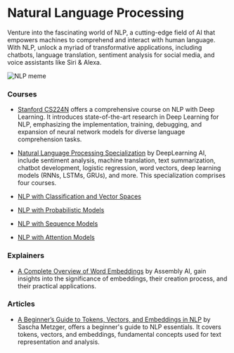 # Natural Language Processing 

Venture into the fascinating world of NLP, a cutting-edge field of AI that empowers machines to comprehend and interact with human language. With NLP, unlock a myriad of transformative applications, including chatbots, language translation, sentiment analysis for social media, and voice assistants like Siri & Alexa.

<img src="/assets/images/memes/nlpMeme.png" alt= "NLP meme" />

### Courses

- [Stanford CS224N](https://www.youtube.com/playlist?list=PLoROMvodv4rOSH4v6133s9LFPRHjEmbmJ) offers a comprehensive course on NLP with Deep Learning. It introduces state-of-the-art research in Deep Learning for NLP, emphasizing the implementation, training, debugging, and expansion of neural network models for diverse language comprehension tasks.

- [Natural Language Processing Specialization](https://www.deeplearning.ai/courses/natural-language-processing-specialization/) by DeepLearning AI, include sentiment analysis, machine translation, text summarization, chatbot development, logistic regression, word vectors, deep learning models (RNNs, LSTMs, GRUs), and more. This specialization comprises four courses.

- [NLP with Classification and Vector Spaces](https://www.coursera.org/learn/classification-vector-spaces-in-nlp?specialization=natural-language-processing)
- [NLP with Probabilistic Models](https://www.coursera.org/learn/probabilistic-models-in-nlp?specialization=natural-language-processing)
- [NLP with Sequence Models](https://www.coursera.org/learn/sequence-models-in-nlp?specialization=natural-language-processing)
- [NLP with Attention Models](https://www.coursera.org/learn/attention-models-in-nlp?specialization=natural-language-processing)


### Explainers

- [A Complete Overview of Word Embeddings](https://www.youtube.com/watch?v=5MaWmXwxFNQ) by Assembly AI, gain insights into the significance of embeddings, their creation process, and their practical applications.

### Articles

- [A Beginner’s Guide to Tokens, Vectors, and Embeddings in NLP](https://medium.com/@saschametzger/what-are-tokens-vectors-and-embeddings-how-do-you-create-them-e2a3e698e037) by Sascha Metzger, offers a beginner's guide to NLP essentials. It covers tokens, vectors, and embeddings, fundamental concepts used for text representation and analysis.
